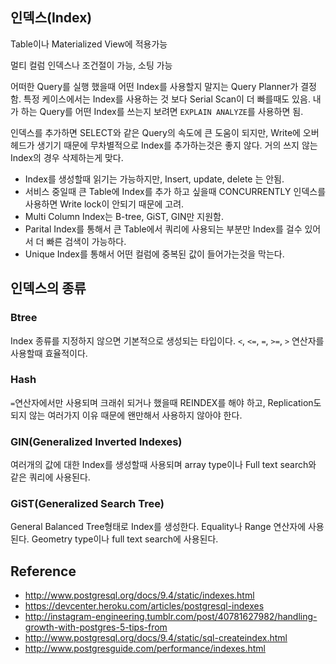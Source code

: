
## 인덱스(Index)
Table이나 Materialized View에 적용가능

멀티 컬럼 인덱스나 조건절이 가능, 소팅 가능

어떠한 Query를 실행 했을때 어떤 Index를 사용할지 말지는 Query Planner가 결정함. 특정 케이스에서는 
Index를 사용하는 것 보다 Serial Scan이 더 빠를때도 있음. 내가 하는 Query를 어떤 Index를 쓰는지 
보려면 `EXPLAIN ANALYZE`를 사용하면 됨.

인덱스를 추가하면 SELECT와 같은 Query의 속도에 큰 도움이 되지만, Write에 오버헤드가 생기기 때문에
무차별적으로 Index를 추가하는것은 좋지 않다. 거의 쓰지 않는 Index의 경우 삭제하는게 맞다.


 - Index를 생성할때 읽기는 가능하지만, Insert, update, delete 는 안됨.
 - 서비스 중일때 큰 Table에 Index를 추가 하고 싶을때 CONCURRENTLY 인덱스를 사용하면 Write lock이 안되기 때문에 고려.
 - Multi Column Index는 B-tree, GiST, GIN만 지원함.
 - Parital Index를 통해서 큰 Table에서 쿼리에 사용되는 부분만 Index를 걸수 있어서 더 빠른 검색이 가능하다.
 - Unique Index를 통해서 어떤 컬럼에 중복된 값이 들어가는것을 막는다.

## 인덱스의 종류

### Btree
Index 종류를 지정하지 않으면 기본적으로 생성되는 타입이다. `<`, `<=`, `=`, `>=`, `>` 연산자를 사용할때 효율적이다.

### Hash
`=`연산자에서만 사용되며 크래쉬 되거나 했을때 REINDEX를 해야 하고, Replication도 되지 않는 여러가지 이유 때문에 왠만해서
사용하지 않아야 한다.

### GIN(Generalized Inverted Indexes)
여러개의 값에 대한 Index를 생성할때 사용되며 array type이나 Full text search와 같은 쿼리에 사용된다.

### GiST(Generalized Search Tree)
General Balanced Tree형태로 Index를 생성한다. Equality나 Range 연산자에 사용된다. Geometry type이나 full text search에 사용된다. 

## Reference
 - http://www.postgresql.org/docs/9.4/static/indexes.html
 - https://devcenter.heroku.com/articles/postgresql-indexes
 - http://instagram-engineering.tumblr.com/post/40781627982/handling-growth-with-postgres-5-tips-from
 - http://www.postgresql.org/docs/9.4/static/sql-createindex.html
 - http://www.postgresguide.com/performance/indexes.html 